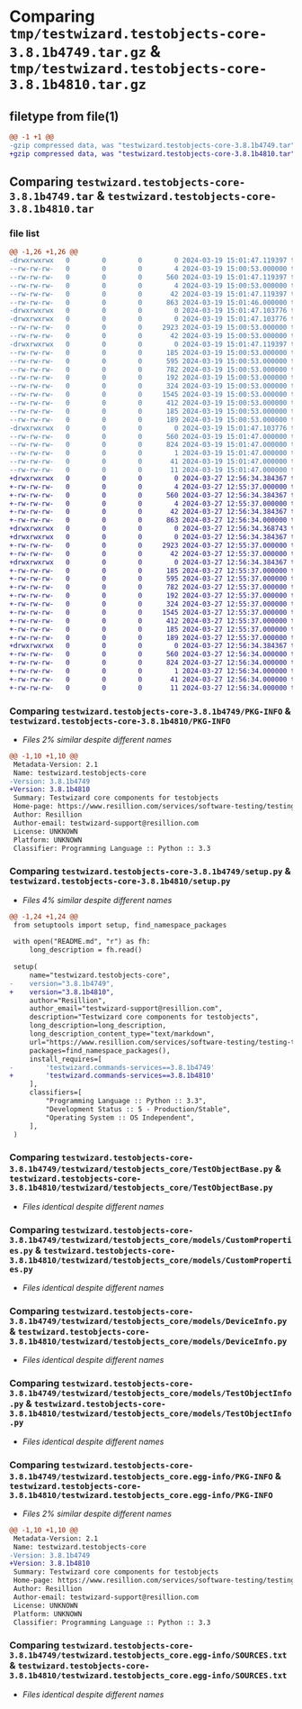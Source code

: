 # Comparing `tmp/testwizard.testobjects-core-3.8.1b4749.tar.gz` & `tmp/testwizard.testobjects-core-3.8.1b4810.tar.gz`

## filetype from file(1)

```diff
@@ -1 +1 @@
-gzip compressed data, was "testwizard.testobjects-core-3.8.1b4749.tar", last modified: Tue Mar 19 15:01:47 2024, max compression
+gzip compressed data, was "testwizard.testobjects-core-3.8.1b4810.tar", last modified: Wed Mar 27 12:56:34 2024, max compression
```

## Comparing `testwizard.testobjects-core-3.8.1b4749.tar` & `testwizard.testobjects-core-3.8.1b4810.tar`

### file list

```diff
@@ -1,26 +1,26 @@
-drwxrwxrwx   0        0        0        0 2024-03-19 15:01:47.119397 testwizard.testobjects-core-3.8.1b4749/
--rw-rw-rw-   0        0        0        4 2024-03-19 15:00:53.000000 testwizard.testobjects-core-3.8.1b4749/LICENSE.txt
--rw-rw-rw-   0        0        0      560 2024-03-19 15:01:47.119397 testwizard.testobjects-core-3.8.1b4749/PKG-INFO
--rw-rw-rw-   0        0        0        4 2024-03-19 15:00:53.000000 testwizard.testobjects-core-3.8.1b4749/README.md
--rw-rw-rw-   0        0        0       42 2024-03-19 15:01:47.119397 testwizard.testobjects-core-3.8.1b4749/setup.cfg
--rw-rw-rw-   0        0        0      863 2024-03-19 15:01:46.000000 testwizard.testobjects-core-3.8.1b4749/setup.py
-drwxrwxrwx   0        0        0        0 2024-03-19 15:01:47.103776 testwizard.testobjects-core-3.8.1b4749/testwizard/
-drwxrwxrwx   0        0        0        0 2024-03-19 15:01:47.103776 testwizard.testobjects-core-3.8.1b4749/testwizard/testobjects_core/
--rw-rw-rw-   0        0        0     2923 2024-03-19 15:00:53.000000 testwizard.testobjects-core-3.8.1b4749/testwizard/testobjects_core/TestObjectBase.py
--rw-rw-rw-   0        0        0       42 2024-03-19 15:00:53.000000 testwizard.testobjects-core-3.8.1b4749/testwizard/testobjects_core/__init__.py
-drwxrwxrwx   0        0        0        0 2024-03-19 15:01:47.119397 testwizard.testobjects-core-3.8.1b4749/testwizard/testobjects_core/models/
--rw-rw-rw-   0        0        0      185 2024-03-19 15:00:53.000000 testwizard.testobjects-core-3.8.1b4749/testwizard/testobjects_core/models/AudioInfo.py
--rw-rw-rw-   0        0        0      595 2024-03-19 15:00:53.000000 testwizard.testobjects-core-3.8.1b4749/testwizard/testobjects_core/models/CustomProperties.py
--rw-rw-rw-   0        0        0      782 2024-03-19 15:00:53.000000 testwizard.testobjects-core-3.8.1b4749/testwizard/testobjects_core/models/DeviceInfo.py
--rw-rw-rw-   0        0        0      192 2024-03-19 15:00:53.000000 testwizard.testobjects-core-3.8.1b4749/testwizard/testobjects_core/models/MobileInfo.py
--rw-rw-rw-   0        0        0      324 2024-03-19 15:00:53.000000 testwizard.testobjects-core-3.8.1b4749/testwizard/testobjects_core/models/RemoteControlInfo.py
--rw-rw-rw-   0        0        0     1545 2024-03-19 15:00:53.000000 testwizard.testobjects-core-3.8.1b4749/testwizard/testobjects_core/models/TestObjectInfo.py
--rw-rw-rw-   0        0        0      412 2024-03-19 15:00:53.000000 testwizard.testobjects-core-3.8.1b4749/testwizard/testobjects_core/models/VendorInfo.py
--rw-rw-rw-   0        0        0      185 2024-03-19 15:00:53.000000 testwizard.testobjects-core-3.8.1b4749/testwizard/testobjects_core/models/VideoInfo.py
--rw-rw-rw-   0        0        0      189 2024-03-19 15:00:53.000000 testwizard.testobjects-core-3.8.1b4749/testwizard/testobjects_core/models/__init__.py
-drwxrwxrwx   0        0        0        0 2024-03-19 15:01:47.103776 testwizard.testobjects-core-3.8.1b4749/testwizard.testobjects_core.egg-info/
--rw-rw-rw-   0        0        0      560 2024-03-19 15:01:47.000000 testwizard.testobjects-core-3.8.1b4749/testwizard.testobjects_core.egg-info/PKG-INFO
--rw-rw-rw-   0        0        0      824 2024-03-19 15:01:47.000000 testwizard.testobjects-core-3.8.1b4749/testwizard.testobjects_core.egg-info/SOURCES.txt
--rw-rw-rw-   0        0        0        1 2024-03-19 15:01:47.000000 testwizard.testobjects-core-3.8.1b4749/testwizard.testobjects_core.egg-info/dependency_links.txt
--rw-rw-rw-   0        0        0       41 2024-03-19 15:01:47.000000 testwizard.testobjects-core-3.8.1b4749/testwizard.testobjects_core.egg-info/requires.txt
--rw-rw-rw-   0        0        0       11 2024-03-19 15:01:47.000000 testwizard.testobjects-core-3.8.1b4749/testwizard.testobjects_core.egg-info/top_level.txt
+drwxrwxrwx   0        0        0        0 2024-03-27 12:56:34.384367 testwizard.testobjects-core-3.8.1b4810/
+-rw-rw-rw-   0        0        0        4 2024-03-27 12:55:37.000000 testwizard.testobjects-core-3.8.1b4810/LICENSE.txt
+-rw-rw-rw-   0        0        0      560 2024-03-27 12:56:34.384367 testwizard.testobjects-core-3.8.1b4810/PKG-INFO
+-rw-rw-rw-   0        0        0        4 2024-03-27 12:55:37.000000 testwizard.testobjects-core-3.8.1b4810/README.md
+-rw-rw-rw-   0        0        0       42 2024-03-27 12:56:34.384367 testwizard.testobjects-core-3.8.1b4810/setup.cfg
+-rw-rw-rw-   0        0        0      863 2024-03-27 12:56:34.000000 testwizard.testobjects-core-3.8.1b4810/setup.py
+drwxrwxrwx   0        0        0        0 2024-03-27 12:56:34.368743 testwizard.testobjects-core-3.8.1b4810/testwizard/
+drwxrwxrwx   0        0        0        0 2024-03-27 12:56:34.384367 testwizard.testobjects-core-3.8.1b4810/testwizard/testobjects_core/
+-rw-rw-rw-   0        0        0     2923 2024-03-27 12:55:37.000000 testwizard.testobjects-core-3.8.1b4810/testwizard/testobjects_core/TestObjectBase.py
+-rw-rw-rw-   0        0        0       42 2024-03-27 12:55:37.000000 testwizard.testobjects-core-3.8.1b4810/testwizard/testobjects_core/__init__.py
+drwxrwxrwx   0        0        0        0 2024-03-27 12:56:34.384367 testwizard.testobjects-core-3.8.1b4810/testwizard/testobjects_core/models/
+-rw-rw-rw-   0        0        0      185 2024-03-27 12:55:37.000000 testwizard.testobjects-core-3.8.1b4810/testwizard/testobjects_core/models/AudioInfo.py
+-rw-rw-rw-   0        0        0      595 2024-03-27 12:55:37.000000 testwizard.testobjects-core-3.8.1b4810/testwizard/testobjects_core/models/CustomProperties.py
+-rw-rw-rw-   0        0        0      782 2024-03-27 12:55:37.000000 testwizard.testobjects-core-3.8.1b4810/testwizard/testobjects_core/models/DeviceInfo.py
+-rw-rw-rw-   0        0        0      192 2024-03-27 12:55:37.000000 testwizard.testobjects-core-3.8.1b4810/testwizard/testobjects_core/models/MobileInfo.py
+-rw-rw-rw-   0        0        0      324 2024-03-27 12:55:37.000000 testwizard.testobjects-core-3.8.1b4810/testwizard/testobjects_core/models/RemoteControlInfo.py
+-rw-rw-rw-   0        0        0     1545 2024-03-27 12:55:37.000000 testwizard.testobjects-core-3.8.1b4810/testwizard/testobjects_core/models/TestObjectInfo.py
+-rw-rw-rw-   0        0        0      412 2024-03-27 12:55:37.000000 testwizard.testobjects-core-3.8.1b4810/testwizard/testobjects_core/models/VendorInfo.py
+-rw-rw-rw-   0        0        0      185 2024-03-27 12:55:37.000000 testwizard.testobjects-core-3.8.1b4810/testwizard/testobjects_core/models/VideoInfo.py
+-rw-rw-rw-   0        0        0      189 2024-03-27 12:55:37.000000 testwizard.testobjects-core-3.8.1b4810/testwizard/testobjects_core/models/__init__.py
+drwxrwxrwx   0        0        0        0 2024-03-27 12:56:34.384367 testwizard.testobjects-core-3.8.1b4810/testwizard.testobjects_core.egg-info/
+-rw-rw-rw-   0        0        0      560 2024-03-27 12:56:34.000000 testwizard.testobjects-core-3.8.1b4810/testwizard.testobjects_core.egg-info/PKG-INFO
+-rw-rw-rw-   0        0        0      824 2024-03-27 12:56:34.000000 testwizard.testobjects-core-3.8.1b4810/testwizard.testobjects_core.egg-info/SOURCES.txt
+-rw-rw-rw-   0        0        0        1 2024-03-27 12:56:34.000000 testwizard.testobjects-core-3.8.1b4810/testwizard.testobjects_core.egg-info/dependency_links.txt
+-rw-rw-rw-   0        0        0       41 2024-03-27 12:56:34.000000 testwizard.testobjects-core-3.8.1b4810/testwizard.testobjects_core.egg-info/requires.txt
+-rw-rw-rw-   0        0        0       11 2024-03-27 12:56:34.000000 testwizard.testobjects-core-3.8.1b4810/testwizard.testobjects_core.egg-info/top_level.txt
```

### Comparing `testwizard.testobjects-core-3.8.1b4749/PKG-INFO` & `testwizard.testobjects-core-3.8.1b4810/PKG-INFO`

 * *Files 2% similar despite different names*

```diff
@@ -1,10 +1,10 @@
 Metadata-Version: 2.1
 Name: testwizard.testobjects-core
-Version: 3.8.1b4749
+Version: 3.8.1b4810
 Summary: Testwizard core components for testobjects
 Home-page: https://www.resillion.com/services/software-testing/testing-tools/testwizard/
 Author: Resillion
 Author-email: testwizard-support@resillion.com
 License: UNKNOWN
 Platform: UNKNOWN
 Classifier: Programming Language :: Python :: 3.3
```

### Comparing `testwizard.testobjects-core-3.8.1b4749/setup.py` & `testwizard.testobjects-core-3.8.1b4810/setup.py`

 * *Files 4% similar despite different names*

```diff
@@ -1,24 +1,24 @@
 from setuptools import setup, find_namespace_packages
 
 with open("README.md", "r") as fh:
     long_description = fh.read()
 
 setup(
     name="testwizard.testobjects-core",
-    version="3.8.1b4749",
+    version="3.8.1b4810",
     author="Resillion",
     author_email="testwizard-support@resillion.com",
     description="Testwizard core components for testobjects",
     long_description=long_description,
     long_description_content_type="text/markdown",
     url="https://www.resillion.com/services/software-testing/testing-tools/testwizard/",
     packages=find_namespace_packages(),
     install_requires=[
-        'testwizard.commands-services==3.8.1b4749'
+        'testwizard.commands-services==3.8.1b4810'
     ],
     classifiers=[
         "Programming Language :: Python :: 3.3",
         "Development Status :: 5 - Production/Stable",
         "Operating System :: OS Independent",
     ],
 )
```

### Comparing `testwizard.testobjects-core-3.8.1b4749/testwizard/testobjects_core/TestObjectBase.py` & `testwizard.testobjects-core-3.8.1b4810/testwizard/testobjects_core/TestObjectBase.py`

 * *Files identical despite different names*

### Comparing `testwizard.testobjects-core-3.8.1b4749/testwizard/testobjects_core/models/CustomProperties.py` & `testwizard.testobjects-core-3.8.1b4810/testwizard/testobjects_core/models/CustomProperties.py`

 * *Files identical despite different names*

### Comparing `testwizard.testobjects-core-3.8.1b4749/testwizard/testobjects_core/models/DeviceInfo.py` & `testwizard.testobjects-core-3.8.1b4810/testwizard/testobjects_core/models/DeviceInfo.py`

 * *Files identical despite different names*

### Comparing `testwizard.testobjects-core-3.8.1b4749/testwizard/testobjects_core/models/TestObjectInfo.py` & `testwizard.testobjects-core-3.8.1b4810/testwizard/testobjects_core/models/TestObjectInfo.py`

 * *Files identical despite different names*

### Comparing `testwizard.testobjects-core-3.8.1b4749/testwizard.testobjects_core.egg-info/PKG-INFO` & `testwizard.testobjects-core-3.8.1b4810/testwizard.testobjects_core.egg-info/PKG-INFO`

 * *Files 2% similar despite different names*

```diff
@@ -1,10 +1,10 @@
 Metadata-Version: 2.1
 Name: testwizard.testobjects-core
-Version: 3.8.1b4749
+Version: 3.8.1b4810
 Summary: Testwizard core components for testobjects
 Home-page: https://www.resillion.com/services/software-testing/testing-tools/testwizard/
 Author: Resillion
 Author-email: testwizard-support@resillion.com
 License: UNKNOWN
 Platform: UNKNOWN
 Classifier: Programming Language :: Python :: 3.3
```

### Comparing `testwizard.testobjects-core-3.8.1b4749/testwizard.testobjects_core.egg-info/SOURCES.txt` & `testwizard.testobjects-core-3.8.1b4810/testwizard.testobjects_core.egg-info/SOURCES.txt`

 * *Files identical despite different names*

